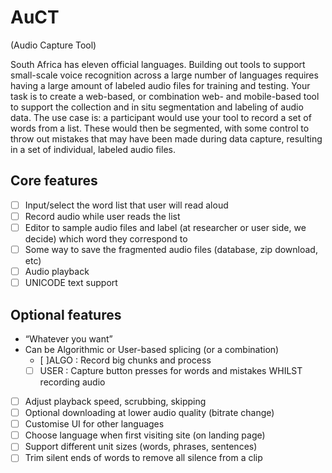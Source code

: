# AuCT
(Audio Capture Tool)

South Africa has eleven official languages. Building out tools to support small-scale voice recognition across a large number of languages requires having a large amount of labeled audio files for training and testing. Your task is to create a web-based, or combination web- and mobile-based tool to support the collection and in situ segmentation and labeling of audio data. The use case is: a participant would use your tool to record a set of words from a list. These would then be segmented, with some control to throw out mistakes that may have been made during data capture, resulting in a set of individual, labeled audio files.

## Core features
- [ ] Input/select the word list that user will read aloud
- [ ] Record audio while user reads the list
- [ ] Editor to sample audio files and label (at researcher or user side, we decide) which word they correspond to
- [ ] Some way to save the fragmented audio files (database, zip download, etc)
- [ ] Audio playback
- [ ] UNICODE text support

## Optional features
- “Whatever you want”
- Can be Algorithmic or User-based splicing (or a combination)
  - [ ]ALGO : Record big chunks and process
  - [ ] USER : Capture button presses for words and mistakes WHILST recording audio
- [ ] Adjust playback speed, scrubbing, skipping
- [ ] Optional downloading at lower audio quality (bitrate change) 
- [ ] Customise UI for other languages
- [ ] Choose language when first visiting site (on landing page)
- [ ] Support different unit sizes (words, phrases, sentences)
- [ ] Trim silent ends of words to remove all silence from a clip

